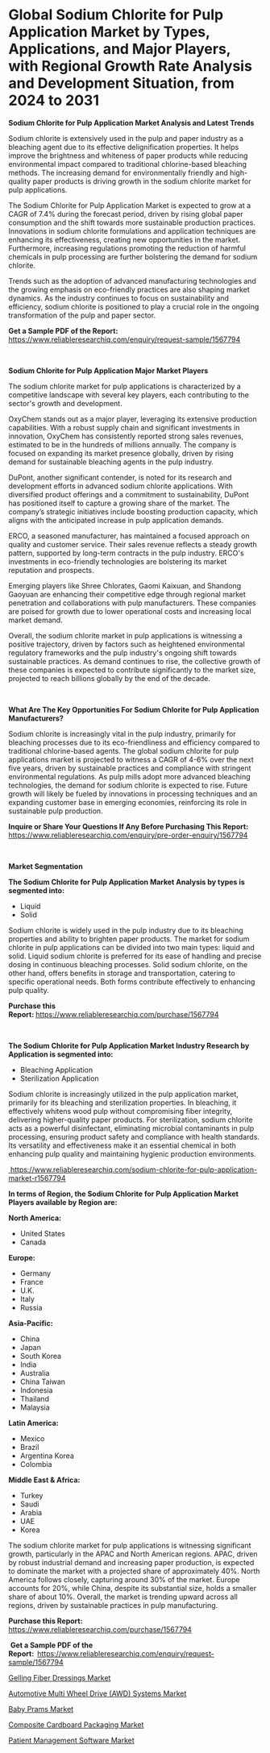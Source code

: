 <p><h1>Global Sodium Chlorite for Pulp Application Market by Types, Applications, and Major Players, with Regional Growth Rate Analysis and Development Situation, from 2024 to 2031</h1></p><p><strong>Sodium Chlorite for Pulp Application Market Analysis and Latest Trends</strong></p>
<p><p>Sodium chlorite is extensively used in the pulp and paper industry as a bleaching agent due to its effective delignification properties. It helps improve the brightness and whiteness of paper products while reducing environmental impact compared to traditional chlorine-based bleaching methods. The increasing demand for environmentally friendly and high-quality paper products is driving growth in the sodium chlorite market for pulp applications. </p><p>The Sodium Chlorite for Pulp Application Market is expected to grow at a CAGR of 7.4% during the forecast period, driven by rising global paper consumption and the shift towards more sustainable production practices. Innovations in sodium chlorite formulations and application techniques are enhancing its effectiveness, creating new opportunities in the market. Furthermore, increasing regulations promoting the reduction of harmful chemicals in pulp processing are further bolstering the demand for sodium chlorite. </p><p>Trends such as the adoption of advanced manufacturing technologies and the growing emphasis on eco-friendly practices are also shaping market dynamics. As the industry continues to focus on sustainability and efficiency, sodium chlorite is positioned to play a crucial role in the ongoing transformation of the pulp and paper sector.</p></p>
<p><strong>Get a Sample PDF of the Report:&nbsp;</strong> <a href="https://www.reliableresearchiq.com/enquiry/request-sample/1567794">https://www.reliableresearchiq.com/enquiry/request-sample/1567794</a></p>
<p>&nbsp;</p>
<p><strong>Sodium Chlorite for Pulp Application Major Market Players</strong></p>
<p><p>The sodium chlorite market for pulp applications is characterized by a competitive landscape with several key players, each contributing to the sector's growth and development.</p><p>OxyChem stands out as a major player, leveraging its extensive production capabilities. With a robust supply chain and significant investments in innovation, OxyChem has consistently reported strong sales revenues, estimated to be in the hundreds of millions annually. The company is focused on expanding its market presence globally, driven by rising demand for sustainable bleaching agents in the pulp industry.</p><p>DuPont, another significant contender, is noted for its research and development efforts in advanced sodium chlorite applications. With diversified product offerings and a commitment to sustainability, DuPont has positioned itself to capture a growing share of the market. The company’s strategic initiatives include boosting production capacity, which aligns with the anticipated increase in pulp application demands.</p><p>ERCO, a seasoned manufacturer, has maintained a focused approach on quality and customer service. Their sales revenue reflects a steady growth pattern, supported by long-term contracts in the pulp industry. ERCO's investments in eco-friendly technologies are bolstering its market reputation and prospects.</p><p>Emerging players like Shree Chlorates, Gaomi Kaixuan, and Shandong Gaoyuan are enhancing their competitive edge through regional market penetration and collaborations with pulp manufacturers. These companies are poised for growth due to lower operational costs and increasing local market demand.</p><p>Overall, the sodium chlorite market in pulp applications is witnessing a positive trajectory, driven by factors such as heightened environmental regulatory frameworks and the pulp industry's ongoing shift towards sustainable practices. As demand continues to rise, the collective growth of these companies is expected to contribute significantly to the market size, projected to reach billions globally by the end of the decade.</p></p>
<p>&nbsp;</p>
<p><strong>What Are The Key Opportunities For Sodium Chlorite for Pulp Application Manufacturers?</strong></p>
<p><p>Sodium chlorite is increasingly vital in the pulp industry, primarily for bleaching processes due to its eco-friendliness and efficiency compared to traditional chlorine-based agents. The global sodium chlorite for pulp applications market is projected to witness a CAGR of 4-6% over the next five years, driven by sustainable practices and compliance with stringent environmental regulations. As pulp mills adopt more advanced bleaching technologies, the demand for sodium chlorite is expected to rise. Future growth will likely be fueled by innovations in processing techniques and an expanding customer base in emerging economies, reinforcing its role in sustainable pulp production.</p></p>
<p><strong>Inquire or Share Your Questions If Any Before Purchasing This Report:</strong> <a href="https://www.reliableresearchiq.com/enquiry/pre-order-enquiry/1567794">https://www.reliableresearchiq.com/enquiry/pre-order-enquiry/1567794</a></p>
<p>&nbsp;</p>
<p><strong>Market Segmentation</strong></p>
<p><strong>The Sodium Chlorite for Pulp Application Market Analysis by types is segmented into:</strong></p>
<p><ul><li>Liquid</li><li>Solid</li></ul></p>
<p><p>Sodium chlorite is widely used in the pulp industry due to its bleaching properties and ability to brighten paper products. The market for sodium chlorite in pulp applications can be divided into two main types: liquid and solid. Liquid sodium chlorite is preferred for its ease of handling and precise dosing in continuous bleaching processes. Solid sodium chlorite, on the other hand, offers benefits in storage and transportation, catering to specific operational needs. Both forms contribute effectively to enhancing pulp quality.</p></p>
<p><strong>Purchase this Report:&nbsp;</strong><a href="https://www.reliableresearchiq.com/purchase/1567794">https://www.reliableresearchiq.com/purchase/1567794</a></p>
<p>&nbsp;</p>
<p><strong>The Sodium Chlorite for Pulp Application Market Industry Research by Application is segmented into:</strong></p>
<p><ul><li>Bleaching Application</li><li>Sterilization Application</li></ul></p>
<p><p>Sodium chlorite is increasingly utilized in the pulp application market, primarily for its bleaching and sterilization properties. In bleaching, it effectively whitens wood pulp without compromising fiber integrity, delivering higher-quality paper products. For sterilization, sodium chlorite acts as a powerful disinfectant, eliminating microbial contaminants in pulp processing, ensuring product safety and compliance with health standards. Its versatility and effectiveness make it an essential chemical in both enhancing pulp quality and maintaining hygienic production environments.</p></p>
<p><a href="https://www.reliableresearchiq.com/sodium-chlorite-for-pulp-application-market-r1567794">&nbsp;https://www.reliableresearchiq.com/sodium-chlorite-for-pulp-application-market-r1567794</a></p>
<p><strong>In terms of Region, the Sodium Chlorite for Pulp Application Market Players available by Region are:</strong></p>
<p>
    <p> <strong> North America: </strong>
        <ul>
            <li>United States</li>
            <li>Canada</li>
        </ul>
        </p> 
    <p> <strong> Europe: </strong>
        <ul>
            <li>Germany</li>
            <li>France</li>
            <li>U.K.</li>
            <li>Italy</li>
            <li>Russia</li>
        </ul>
        </p> 
    <p> <strong> Asia-Pacific: </strong>
        <ul>
            <li>China</li>
            <li>Japan</li>
            <li>South Korea</li>
            <li>India</li>
            <li>Australia</li>
            <li>China Taiwan</li>
            <li>Indonesia</li>
            <li>Thailand</li>
            <li>Malaysia</li>
        </ul>
        </p> 
    <p> <strong> Latin America: </strong>
        <ul>
            <li>Mexico</li>
            <li>Brazil</li>
            <li>Argentina Korea</li>
            <li>Colombia</li>
        </ul>
        </p> 
    <p> <strong> Middle East & Africa: </strong>
        <ul>
            <li>Turkey</li>
            <li>Saudi</li>
            <li>Arabia</li>
            <li>UAE</li>
            <li>Korea</li>
        </ul>
    </p>
    </p>
<p><p>The sodium chlorite market for pulp applications is witnessing significant growth, particularly in the APAC and North American regions. APAC, driven by robust industrial demand and increasing paper production, is expected to dominate the market with a projected share of approximately 40%. North America follows closely, capturing around 30% of the market. Europe accounts for 20%, while China, despite its substantial size, holds a smaller share of about 10%. Overall, the market is trending upward across all regions, driven by sustainable practices in pulp manufacturing.</p></p>
<p><strong>Purchase this Report: </strong><a href="https://www.reliableresearchiq.com/purchase/1567794">https://www.reliableresearchiq.com/purchase/1567794</a></p>
<p>&nbsp;<strong>Get a Sample PDF of the Report:&nbsp;&nbsp;</strong><a href="https://www.reliableresearchiq.com/enquiry/request-sample/1567794">https://www.reliableresearchiq.com/enquiry/request-sample/1567794</a></p>
<p><strong></strong></p>
<p><p><a href="https://www.linkedin.com/pulse/insights-gelling-fiber-dressings-market-size-which-expanding-kgjve">Gelling Fiber Dressings Market</a></p><p><a href="https://medium.com/@nargishussain650/exploring-automotive-multi-wheel-drive-awd-systems-market-dynamics-global-trends-and-future-bfbf45b1d9fe">Automotive Multi Wheel Drive (AWD) Systems Market</a></p><p><a href="https://medium.com/@nargishussain650/how-are-regions-adapting-to-the-baby-prams-market-863a34c8cfce">Baby Prams Market</a></p><p><a href="https://issuu.com/reportprime-2/docs/composite-cardboard-packaging-marke_0ac4a9dee7f67f">Composite Cardboard Packaging Market</a></p><p><a href="https://www.linkedin.com/pulse/exploring-patient-management-software-market-dynamics-global-ykgoe">Patient Management Software Market</a></p></p>